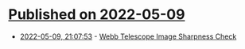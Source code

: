 # [Published on 2022-05-09](index.md)

* [2022-05-09, 21:07:53](https://news.ycombinator.com/item?id=31319768) - [Webb Telescope Image Sharpness Check](https://www.esa.int/ESA_Multimedia/Images/2022/04/Webb_in_full_focus)
